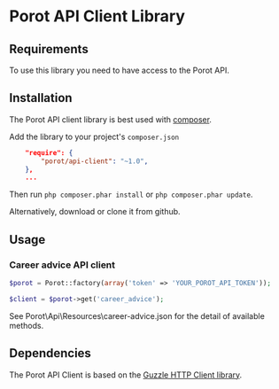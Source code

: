 # Porot API Client Library

## Requirements

To use this library you need to have access to the Porot API.

## Installation

The Porot API client library is best used with [composer](http://getcomposer.org).

Add the library to your project's `composer.json`

``` json
	"require": {
		"porot/api-client": "~1.0",
	},
	...
```

Then run `php composer.phar install` or `php composer.phar update`.

Alternatively, download or clone it from github.

## Usage

### Career advice API client

``` php
$porot = Porot::factory(array('token' => 'YOUR_POROT_API_TOKEN'));

$client = $porot->get('career_advice');
```

See Porot\Api\Resources\career-advice.json for the detail of available methods.

## Dependencies

The Porot API Client is based on the [Guzzle HTTP Client library](http://docs.guzzlephp.org/en/latest/#).
